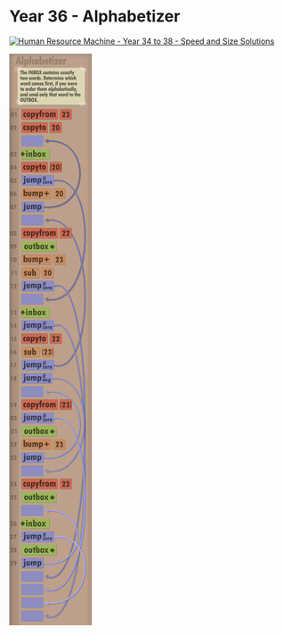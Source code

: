 # Year 36 - Alphabetizer

[![Human Resource Machine - Year 34 to 38 - Speed and Size Solutions](https://img.youtube.com/vi/jkUEzxi4VCY/0.jpg)](https://www.youtube.com/watch?v=jkUEzxi4VCY&t=284s)

![Solution for speed & size](solution.png "Solution")